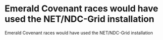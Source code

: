 # Emerald Covenant races would have used the NET/NDC-Grid installation

Emerald Covenant races would have used the NET/NDC-Grid installation
